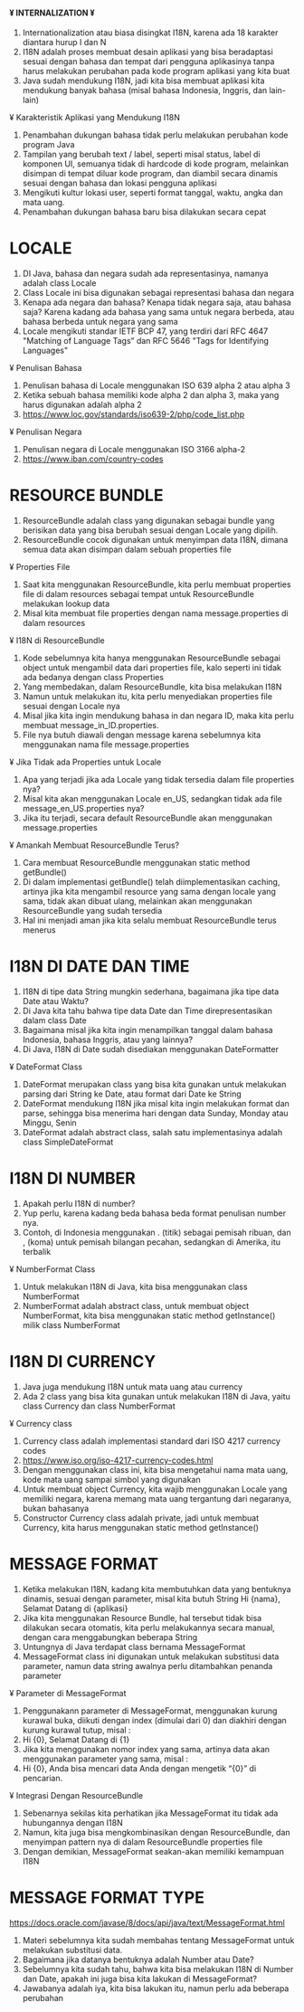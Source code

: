 
#### ¥ INTERNALIZATION ¥ ####

1. Internationalization atau biasa disingkat I18N, karena ada 18 karakter diantara hurup I dan N
2. I18N adalah proses membuat desain aplikasi yang bisa beradaptasi sesuai dengan bahasa dan tempat dari pengguna aplikasinya tanpa harus melakukan perubahan pada kode program aplikasi yang kita buat
3. Java sudah mendukung I18N, jadi kita bisa membuat aplikasi kita mendukung banyak bahasa (misal bahasa Indonesia, Inggris, dan lain-lain)


¥ Karakteristik Aplikasi yang Mendukung I18N

1. Penambahan dukungan bahasa tidak perlu melakukan perubahan kode program Java
2. Tampilan yang berubah text / label, seperti misal status, label di komponen UI, semuanya tidak di hardcode di kode program, melainkan disimpan di tempat diluar kode program, dan diambil secara dinamis sesuai dengan bahasa dan lokasi pengguna aplikasi
3. Mengikuti kultur lokasi user, seperti format tanggal, waktu, angka dan mata uang.
4. Penambahan dukungan bahasa baru bisa dilakukan secara cepat


# LOCALE

1. DI Java, bahasa dan negara sudah ada representasinya, namanya adalah class Locale
2. Class Locale ini bisa digunakan sebagai representasi bahasa dan negara
3. Kenapa ada negara dan bahasa? Kenapa tidak negara saja, atau bahasa saja? Karena kadang ada bahasa yang sama untuk negara berbeda, atau bahasa berbeda untuk negara yang sama
4. Locale mengikuti standar IETF BCP 47, yang terdiri dari RFC 4647 "Matching of Language Tags” dan RFC 5646 "Tags for Identifying Languages"

¥ Penulisan Bahasa

1. Penulisan bahasa di Locale menggunakan ISO 639 alpha 2 atau alpha 3
2. Ketika sebuah bahasa memiliki kode alpha 2 dan alpha 3, maka yang harus digunakan adalah alpha 2
3. https://www.loc.gov/standards/iso639-2/php/code_list.php 

¥ Penulisan Negara

1. Penulisan negara di Locale menggunakan ISO 3166 alpha-2
2. https://www.iban.com/country-codes 

# RESOURCE BUNDLE

1. ResourceBundle adalah class yang digunakan sebagai bundle yang berisikan data yang bisa berubah sesuai dengan Locale yang dipilih.
2. ResourceBundle cocok digunakan untuk menyimpan data I18N, dimana semua data akan disimpan dalam sebuah properties file

¥ Properties File
1. Saat kita menggunakan ResourceBundle, kita perlu membuat properties file di dalam resources sebagai tempat untuk ResourceBundle melakukan lookup data
2. Misal kita membuat file properties dengan nama message.properties di dalam resources


¥ I18N di ResourceBundle
1. Kode sebelumnya kita hanya menggunakan ResourceBundle sebagai object untuk mengambil data dari properties file, kalo seperti ini tidak ada bedanya dengan class Properties
2. Yang membedakan, dalam ResourceBundle, kita bisa melakukan I18N
3. Namun untuk melakukan itu, kita perlu menyediakan properties file sesuai dengan Locale nya
4. Misal jika kita ingin mendukung bahasa in dan negara ID, maka kita perlu membuat message_in_ID.properties.
5. File nya butuh diawali dengan message karena sebelumnya kita menggunakan nama file message.properties

¥ Jika Tidak ada Properties untuk Locale
1. Apa yang terjadi jika ada Locale yang tidak tersedia dalam file properties nya?
2. Misal kita akan menggunakan Locale en_US, sedangkan tidak ada file message_en_US.properties nya?
3. Jika itu terjadi, secara default ResourceBundle akan menggunakan message.properties

¥ Amankah Membuat ResourceBundle Terus?
1. Cara membuat ResourceBundle menggunakan static method getBundle()
2. Di dalam implementasi getBundle() telah diimplementasikan caching, artinya jika kita mengambil resource yang sama dengan locale yang sama, tidak akan dibuat ulang, melainkan akan menggunakan ResourceBundle yang sudah tersedia
3. Hal ini menjadi aman jika kita selalu membuat ResourceBundle terus menerus


# I18N DI DATE DAN TIME

1. I18N di tipe data String mungkin sederhana, bagaimana jika tipe data Date atau Waktu?
2. Di Java kita tahu bahwa tipe data Date dan Time direpresentasikan dalam class Date
3. Bagaimana misal jika kita ingin menampilkan tanggal dalam bahasa Indonesia, bahasa Inggris, atau yang lainnya?
4. Di Java, I18N di Date sudah disediakan menggunakan DateFormatter

¥ DateFormat Class
1. DateFormat merupakan class yang bisa kita gunakan untuk melakukan parsing dari String ke Date, atau format dari Date ke String
2. DateFormat mendukung I18N jika misal kita ingin melakukan format dan parse, sehingga bisa menerima hari dengan data Sunday, Monday atau Minggu, Senin
3. DateFormat adalah abstract class, salah satu implementasinya adalah class SimpleDateFormat

# I18N DI NUMBER

1. Apakah perlu I18N di number?
2. Yup perlu, karena kadang beda bahasa beda format penulisan number nya.
3. Contoh, di Indonesia menggunakan . (titik) sebagai pemisah ribuan, dan , (koma) untuk pemisah bilangan pecahan, sedangkan di Amerika, itu terbalik

¥ NumberFormat Class
1. Untuk melakukan I18N di Java, kita bisa menggunakan class NumberFormat
2. NumberFormat adalah abstract class, untuk membuat object NumberFormat, kita bisa menggunakan static method getInstance() milik class NumberFormat


# I18N DI CURRENCY

1. Java juga mendukung I18N untuk mata uang atau currency
2. Ada 2 class yang bisa kita gunakan untuk melakukan I18N di Java, yaitu class Currency dan class NumberFormat


¥ Currency class
1. Currency class adalah implementasi standard dari ISO 4217 currency codes
2. https://www.iso.org/iso-4217-currency-codes.html
3. Dengan menggunakan class ini, kita bisa mengetahui nama mata uang, kode mata uang sampai simbol yang digunakan
4. Untuk membuat object Currency, kita wajib menggunakan Locale yang memiliki negara, karena memang mata uang tergantung dari negaranya, bukan bahasanya
5. Constructor Currency class adalah private, jadi untuk membuat Currency, kita harus menggunakan static method getInstance()


# MESSAGE FORMAT

1. Ketika melakukan I18N, kadang kita membutuhkan data yang bentuknya dinamis, sesuai dengan parameter, misal kita butuh String Hi {nama}, Selamat Datang di {aplikasi}
2. Jika kita menggunakan Resource Bundle, hal tersebut tidak bisa dilakukan secara otomatis, kita perlu melakukannya secara manual, dengan cara menggabungkan beberapa String
3. Untungnya di Java terdapat class bernama MessageFormat
4. MessageFormat class ini digunakan untuk melakukan substitusi data parameter, namun data string awalnya perlu ditambahkan penanda parameter

¥ Parameter di MessageFormat
1. Penggunakann parameter di MessageFormat, menggunakan kurung kurawal buka, diikuti dengan index (dimulai dari 0) dan diakhiri dengan kurung kurawal tutup, misal :
2. Hi {0}, Selamat Datang di {1}
3. Jika kita menggunakan nomor index yang sama, artinya data akan menggunakan parameter yang sama, misal :
4. Hi {0}, Anda bisa mencari data Anda dengan mengetik “{0}” di pencarian. 


¥ Integrasi Dengan ResourceBundle
1. Sebenarnya sekilas kita perhatikan jika MessageFormat itu tidak ada hubungannya dengan I18N
2. Namun, kita juga bisa mengkombinasikan dengan ResourceBundle, dan menyimpan pattern nya di dalam ResourceBundle properties file
3. Dengan demikian, MessageFormat seakan-akan memiliki kemampuan I18N

# MESSAGE FORMAT TYPE
https://docs.oracle.com/javase/8/docs/api/java/text/MessageFormat.html

1. Materi sebelumnya kita sudah membahas tentang MessageFormat untuk melakukan substitusi data.
2. Bagaimana jika datanya bentuknya adalah Number atau Date?
3. Sebelumnya kita sudah tahu, bahwa kita bisa melakukan I18N di Number dan Date, apakah ini juga bisa kita lakukan di MessageFormat?
4. Jawabanya adalah iya, kita bisa lakukan itu, namun perlu ada beberapa perubahan


    


































